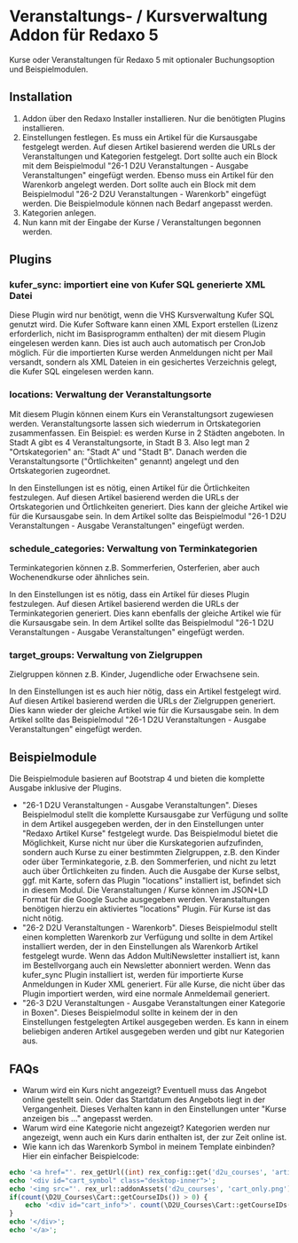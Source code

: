 # Veranstaltungs- / Kursverwaltung Addon für Redaxo 5

Kurse oder Veranstaltungen für Redaxo 5 mit optionaler Buchungsoption und Beispielmodulen.

## Installation

1. Addon über den Redaxo Installer installieren. Nur die benötigten Plugins installieren.
2. Einstellungen festlegen. Es muss ein Artikel für die Kursausgabe festgelegt werden. Auf diesen Artikel basierend werden die URLs der Veranstaltungen und Kategorien festgelegt. Dort sollte auch ein Block mit dem Beispielmodul "26-1 D2U Veranstaltungen - Ausgabe Veranstaltungen" eingefügt werden. Ebenso muss ein Artikel für den Warenkorb angelegt werden. Dort sollte auch ein Block mit dem Beispielmodul "26-2 D2U Veranstaltungen - Warenkorb" eingefügt werden. Die Beispielmodule können nach Bedarf angepasst werden.
3. Kategorien anlegen.
4. Nun kann mit der Eingabe der Kurse / Veranstaltungen begonnen werden.

## Plugins

### kufer_sync: importiert eine von Kufer SQL generierte XML Datei

Diese Plugin wird nur benötigt, wenn die VHS Kursverwaltung Kufer SQL genutzt wird. Die Kufer Software kann einen XML Export erstellen (Lizenz erforderlich, nicht im Basisprogramm enthalten) der mit diesem Plugin eingelesen werden kann. Dies ist auch auch automatisch per CronJob möglich. Für die importierten Kurse werden Anmeldungen nicht per Mail versandt, sondern als XML Dateien in ein gesichertes Verzeichnis gelegt, die Kufer SQL eingelesen werden kann.

### locations: Verwaltung der Veranstaltungsorte

Mit diesem Plugin können einem Kurs ein Veranstaltungsort zugewiesen werden. Veranstaltungsorte lassen sich wiederrum in Ortskategorien zusammenfassen. Ein Beispiel: es werden Kurse in 2 Städten angeboten. In Stadt A gibt es 4 Veranstaltungsorte, in Stadt B 3. Also legt man 2 "Ortskategorien" an: "Stadt A" und "Stadt B". Danach werden die Veranstaltungsorte ("Örtlichkeiten" genannt) angelegt und den Ortskategorien zugeordnet.

In den Einstellungen ist es nötig, einen Artikel für die Örtlichkeiten festzulegen. Auf diesen Artikel basierend werden die URLs der Ortskategorien und Örtlichkeiten generiert. Dies kann der gleiche Artikel wie für die Kursausgabe sein. In dem Artikel sollte das Beispielmodul "26-1 D2U Veranstaltungen - Ausgabe Veranstaltungen" eingefügt werden.

### schedule_categories: Verwaltung von Terminkategorien

Terminkategorien können z.B. Sommerferien, Osterferien, aber auch Wochenendkurse oder ähnliches sein.

In den Einstellungen ist es nötig, dass ein Artikel für dieses Plugin festzulegen. Auf diesen Artikel basierend werden die URLs der Terminkategorien generiert. Dies kann ebenfalls der gleiche Artikel wie für die Kursausgabe sein. In dem Artikel sollte das Beispielmodul "26-1 D2U Veranstaltungen - Ausgabe Veranstaltungen" eingefügt werden.

### target_groups: Verwaltung von Zielgruppen

Zielgruppen können z.B. Kinder, Jugendliche oder Erwachsene sein.

In den Einstellungen ist es auch hier nötig, dass ein Artikel festgelegt wird. Auf diesen Artikel basierend werden die URLs der Zielgruppen generiert. Dies kann wieder der gleiche Artikel wie für die Kursausgabe sein. In dem Artikel sollte das Beispielmodul "26-1 D2U Veranstaltungen - Ausgabe Veranstaltungen" eingefügt werden.

## Beispielmodule

Die Beispielmodule basieren auf Bootstrap 4 und bieten die komplette Ausgabe inklusive der Plugins.

- "26-1 D2U Veranstaltungen - Ausgabe Veranstaltungen". Dieses Beispielmodul stellt die komplette Kursausgabe zur Verfügung und sollte in dem Artikel ausgegeben werden, der in den Einstellungen unter "Redaxo Artikel Kurse" festgelegt wurde. Das Beispielmodul bietet die Möglichkeit, Kurse nicht nur über die Kurskategorien aufzufinden, sondern auch Kurse zu einer bestimmten Zielgruppen, z.B. den Kinder oder über Terminkategorie, z.B. den Sommerferien, und nicht zu letzt auch über Örtlichkeiten zu finden. Auch die Ausgabe der Kurse selbst, ggf. mit Karte, sofern das Plugin "locations" installiert ist, befindet sich in diesem Modul. Die Veranstaltungen / Kurse können im JSON+LD Format für die Google Suche ausgegeben werden. Veranstaltungen benötigen hierzu ein aktiviertes "locations" Plugin. Für Kurse ist das nicht nötig.
- "26-2 D2U Veranstaltungen - Warenkorb". Dieses Beispielmodul stellt einen kompletten Warenkorb zur Verfügung und sollte in dem Artikel installiert werden, der in den Einstellungen als Warenkorb Artikel festgelegt wurde. Wenn das Addon MultiNewsletter installiert ist, kann im Bestellvorgang auch ein Newsletter abonniert werden. Wenn das kufer_sync Plugin installiert ist, werden für importierte Kurse Anmeldungen in Kuder XML generiert. Für alle Kurse, die nicht über das Plugin importiert werden, wird eine normale Anmeldemail generiert.
- "26-3 D2U Veranstaltungen - Ausgabe Veranstaltungen einer Kategorie in Boxen". Dieses Beispielmodul sollte in keinem der in den Einstellungen festgelegten Artikel ausgegeben werden. Es kann in einem beliebigen anderen Artikel ausgegeben werden und gibt nur Kategorien aus.

## FAQs

- Warum wird ein Kurs nicht angezeigt? Eventuell muss das Angebot online gestellt sein. Oder das Startdatum des Angebots liegt in der Vergangenheit. Dieses Verhalten kann in den Einstellungen unter "Kurse anzeigen bis ..." angepasst werden.
- Warum wird eine Kategorie nicht angezeigt? Kategorien werden nur angezeigt, wenn auch ein Kurs darin enthalten ist, der zur Zeit online ist.
- Wie kann ich das Warenkorb Symbol in meinem Template einbinden? Hier ein einfacher Beispielcode:

``` php
echo '<a href="'. rex_getUrl((int) rex_config::get('d2u_courses', 'article_id_shopping_cart')) .'" class="cart_link">';
echo '<div id="cart_symbol" class="desktop-inner">';
echo '<img src="'. rex_url::addonAssets('d2u_courses', 'cart_only.png') .'" alt="'. rex_article::get(rex_config::get('d2u_courses', 'article_id_shopping_cart', 0))->getName() .'">';
if(count(\D2U_Courses\Cart::getCourseIDs()) > 0) {
    echo '<div id="cart_info">'. count(\D2U_Courses\Cart::getCourseIDs()) .'</div>';
}
echo '</div>';
echo '</a>';
```